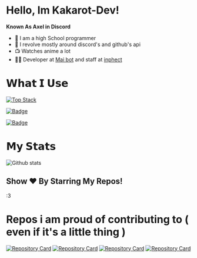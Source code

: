 # Hello, Im Kakarot-Dev!
<!-- <p align="centre">
  <a href="#">
      <img src="http://estruyf-github.azurewebsites.net/api/VisitorHit?user=kakarot-dev&repo=github-visitors-badge&countColor=%237B1E7A">
   </a>
</p> -->

<!-- <p align="center">
  <img src="https://media.giphy.com/media/3Q2hJ4FLN1UvS/giphy.gif" width=50% title="Hi, nice to meet you!">
</p> -->

**Known As Axel in Discord**
- 🏫 I am a high School programmer
- 🚀 I revolve mostly around discord's and github's api 
- 📺 Watches anime a lot
- 👩‍💻 Developer at [Mai bot](https://github.com/mai-bot) and staff at [inphect](https://inphect.gg)

# 𝗪𝗵𝗮𝘁 𝗜 𝗨𝘀𝗲
[![Top Stack](https://widget.realdeveloper.pro/api/top?stack=Typescript,Rust,Javascript,Go)](https://github.com/kakarot-dev)

[![Badge](https://widget.realdeveloper.pro/api/badge?title=Libraries&badges=Discordoo,Prisma,sea-orm,Actix,Aokio,Shoukaku)](https://github.com/kakarot-dev)

[![Badge](https://widget.realdeveloper.pro/api/badge?title=Datbases%20and%20devops&badges=Cockroachdb,Mariadb,Github,Mysql,Mogodb)](https://github.com/kakarot-dev)


# 𝗠𝘆 𝗦𝘁𝗮𝘁𝘀

![Github stats](https://github-readme-stats.vercel.app/api?username=kakarot-dev&show_icons=true&hide_border=true&theme=dark)

## Show ❤️ By Starring My Repos!
:3

# Repos i am proud of contributing to ( even if it's a little thing )

[![Repository Card](https://widget.realdeveloper.pro/api/card?user=maisans-maid&repo=mai)](https://github.com/maisans-maid/Mai)
[![Repository Card](https://widget.realdeveloper.pro/api/card?user=discordoo&repo=discordoo)](https://github.com/discordoo/discordoo)
[![Repository Card](https://widget.realdeveloper.pro/api/card?user=Deivu&repo=shoukaku)](https://github.com/Deivu/Shoukaku)
[![Repository Card](https://widget.realdeveloper.pro/api/card?user=JSH32&repo=backpack)](https://github.com/JSH32/Backpack)
